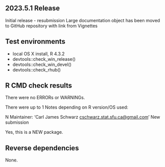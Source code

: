 ## 2023.5.1 Release

Initial release - resubmission
Large documentation object has been moved to GitHub repository with link from Vignettes


## Test environments
* local OS X install, R 4.3.2
* devtools::check_win_release()
* devtools::check_win_devel()
* devtools::check_rhub()

## R CMD check results
There were no ERRORs or WARNINGs. 

There were up to 1 Notes depending on R version/OS used: 

N Maintainer: ‘Carl James Schwarz <cschwarz.stat.sfu.ca@gmail.com>’
New submission

  Yes, this is a NEW package.


## Reverse dependencies

None.
